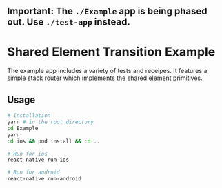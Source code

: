 ## Important: The `./Example` app is being phased out. Use `./test-app` instead.

# Shared Element Transition Example

The example app includes a variety of tests and receipes. It features a simple stack router which implements the shared element primitives.

## Usage

```bash
# Installation
yarn # in the root directory
cd Example
yarn
cd ios && pod install && cd ..

# Run for ios
react-native run-ios

# Run for android
react-native run-android
```
